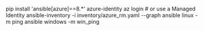 pip install 'ansible[azure]==8.*' azure-identity
az login  # or use a Managed Identity
ansible-inventory -i inventory/azure_rm.yaml --graph
ansible linux   -m ping
ansible windows -m win_ping
